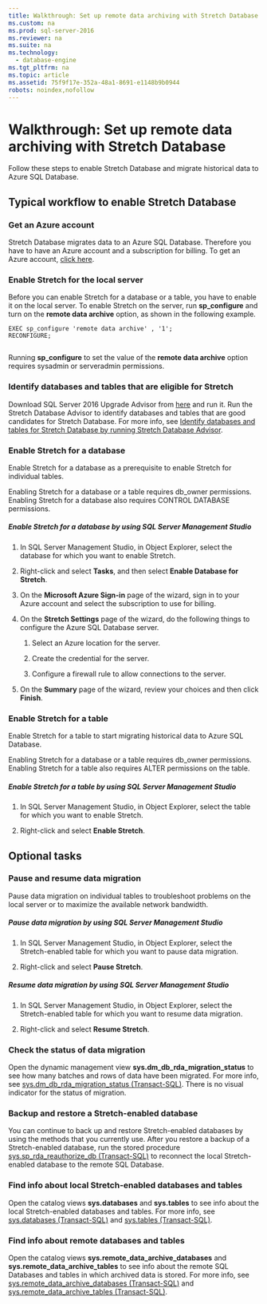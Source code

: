 ```yaml
---
title: Walkthrough: Set up remote data archiving with Stretch Database
ms.custom: na
ms.prod: sql-server-2016
ms.reviewer: na
ms.suite: na
ms.technology: 
  - database-engine
ms.tgt_pltfrm: na
ms.topic: article
ms.assetid: 75f9f17e-352a-48a1-8691-e1148b9b0944
robots: noindex,nofollow
---
```

# Walkthrough: Set up remote data archiving with Stretch Database
  Follow these steps to enable Stretch Database and migrate historical data to Azure SQL Database.  
  
## Typical workflow to enable Stretch Database  
  
### Get an Azure account  
 Stretch Database migrates data to an Azure SQL Database. Therefore you have to have an Azure account and a subscription for billing. To get an Azure account, [click here](http://azure.microsoft.com/en-us/pricing/free-trial/).  
  
### Enable Stretch for the local server  
 Before you can enable Stretch for a database or a table, you have to enable it on the local server. To enable Stretch on the server, run **sp_configure** and turn on the **remote data archive** option, as shown in the following example.  
  
```  
EXEC sp_configure 'remote data archive' , '1';  
RECONFIGURE;  
  
```  
  
 Running **sp_configure** to set the value of the **remote data archive** option requires sysadmin or serveradmin permissions.  
  
### Identify databases and tables that are eligible for Stretch  
 Download SQL Server 2016 Upgrade Advisor from [here](http://go.microsoft.com/fwlink/?LinkID=613421) and run it. Run the Stretch Database Advisor to identify databases and tables that are good candidates for Stretch Database. For more info, see [Identify databases and tables for Stretch Database by running Stretch Database Advisor](../../Topics/TopicNameNotContainA/Identify-databases-and-tables-for-Stretch-Database-by-running-Stretch-Database-Advisor.md).  
  
### Enable Stretch for a database  
 Enable Stretch for a database as a prerequisite to enable Stretch for individual tables.  
  
 Enabling Stretch for a database or a table requires db_owner permissions. Enabling Stretch for a database also requires CONTROL DATABASE permissions.  
  
##### Enable Stretch for a database by using SQL Server Management Studio  
  
1.  In SQL Server Management Studio, in Object Explorer, select the database for which you want to enable Stretch.  
  
2.  Right-click and select **Tasks**, and then select **Enable Database for Stretch**.  
  
3.  On the **Microsoft Azure Sign-in** page of the wizard, sign in to your Azure account and select the subscription to use for billing.  
  
4.  On the **Stretch Settings** page of the wizard, do the following things to configure the Azure SQL Database server.  
  
    1.  Select an Azure location for the server.  
  
    2.  Create the credential for the server.  
  
    3.  Configure a firewall rule to allow connections to the server.  
  
5.  On the **Summary** page of the wizard, review your choices and then click **Finish**.  
  
### Enable Stretch for a table  
 Enable Stretch for a table to start migrating historical data to Azure SQL Database.  
  
 Enabling Stretch for a database or a table requires db_owner permissions. Enabling Stretch for a table also requires ALTER permissions on the table.  
  
##### Enable Stretch for a table by using SQL Server Management Studio  
  
1.  In SQL Server Management Studio, in Object Explorer, select the table for which you want to enable Stretch.  
  
2.  Right-click and select **Enable Stretch**.  
  
## Optional tasks  
  
### Pause and resume data migration  
 Pause data migration on individual tables to troubleshoot problems on the local server or to maximize the available network bandwidth.  
  
##### Pause data migration by using SQL Server Management Studio  
  
1.  In SQL Server Management Studio, in Object Explorer, select the Stretch-enabled table for which you want to pause data migration.  
  
2.  Right-click and select **Pause Stretch**.  
  
##### Resume data migration by using SQL Server Management Studio  
  
1.  In SQL Server Management Studio, in Object Explorer, select the Stretch-enabled table for which you want to resume data migration.  
  
2.  Right-click and select **Resume Stretch**.  
  
### Check the status of data migration  
 Open the dynamic management view **sys.dm_db_rda_migration_status** to see how many batches and rows of data have been migrated. For more info, see [sys.dm_db_rda_migration_status &#40;Transact-SQL&#41;](../Topic/sys.dm_db_rda_migration_status%20\(Transact-SQL\).md). There is no visual indicator for the status of migration.  
  
### Backup and restore a Stretch-enabled database  
 You can continue to back up and restore Stretch-enabled databases by using the methods that you currently use. After you restore a backup of a Stretch-enabled database, run the stored procedure [sys.sp_rda_reauthorize_db &#40;Transact-SQL&#41;](../Topic/sys.sp_rda_reauthorize_db%20\(Transact-SQL\).md) to reconnect the local Stretch-enabled database to the remote SQL Database.  
  
### Find info about local Stretch-enabled databases and tables  
 Open the catalog views **sys.databases** and **sys.tables** to see info about the local Stretch-enabled databases and tables. For more info, see [sys.databases &#40;Transact-SQL&#41;](../Topic/sys.databases%20\(Transact-SQL\).md) and [sys.tables &#40;Transact-SQL&#41;](../Topic/sys.tables%20\(Transact-SQL\).md).  
  
### Find info about remote databases and tables  
 Open the catalog views **sys.remote_data_archive_databases** and **sys.remote_data_archive_tables** to see info about the remote SQL Databases and tables in which archived data is stored. For more info, see [sys.remote_data_archive_databases &#40;Transact-SQL&#41;](../Topic/sys.remote_data_archive_databases%20\(Transact-SQL\).md) and [sys.remote_data_archive_tables &#40;Transact-SQL&#41;](../Topic/sys.remote_data_archive_tables%20\(Transact-SQL\).md).  
  
  